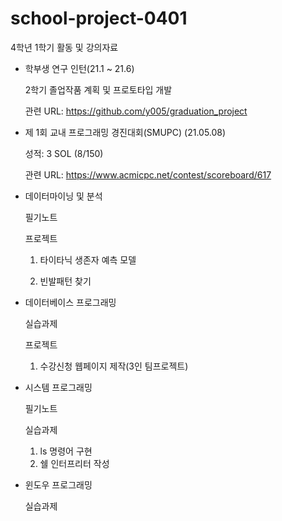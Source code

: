 # school-project-0401

4학년 1학기 활동 및 강의자료

- 학부생 연구 인턴(21.1 ~ 21.6) 
  
  2학기 졸업작품 계획 및 프로토타입 개발
  
  관련 URL: https://github.com/y005/graduation_project
  
- 제 1회 교내 프로그래밍 경진대회(SMUPC) (21.05.08)
  
  성적: 3 SOL (8/150)
  
  관련 URL: https://www.acmicpc.net/contest/scoreboard/617
  
- 데이터마이닝 및 분석

  필기노트

  프로젝트
  
  1. 타이타닉 생존자 예측 모델 
  
  2. 빈발패턴 찾기
  
- 데이터베이스 프로그래밍
  
  실습과제
  
  프로젝트
  
  1. 수강신청 웹페이지 제작(3인 팀프로젝트)

- 시스템 프로그래밍

  필기노트
  
  실습과제
  
  1. ls 명령어 구현 
  2. 쉘 인터프리터 작성  

- 윈도우 프로그래밍

  실습과제
